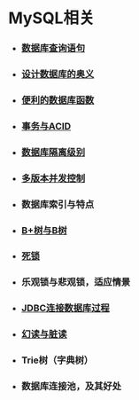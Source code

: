 # MySQL相关

* ### [数据库查询语句](/MySQL/数据库基本查询语句.md)
* ### [设计数据库的奥义](/MySQL/设计数据库的奥义.md)
* ### [便利的数据库函数](/MySQL/便利的数据库函数.md)
* ### [事务与ACID](/MySQL/事务与ACID.md)
* ### [数据库隔离级别](/MySQL/数据库隔离级别.md)
* ### [多版本并发控制](/MySQL/多版本并发控制.md)
* ### 数据库索引与特点
* ### [B+树与B树](/MySQL/B+树与B树.md)
* ### [死锁](/MySQL/死锁.md)
* ### 乐观锁与悲观锁，适应情景
* ### [JDBC连接数据库过程](/MySQL/JDBC连接数据库过程.md)
* ### [幻读与脏读](/MySQL/幻读与脏读.md)
* ### Trie树（字典树）
* ### 数据库连接池，及其好处



